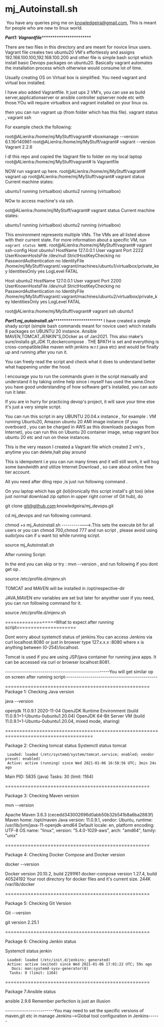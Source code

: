 # mj_Autoinstall.sh
​
You have any queries ping me on knowledgeira@gmail.com, This is meant for people who are new to linux world.

***************************************************Part1: Vagrantfile**************************************************************************

There are two files in this directory and are meant for novice linux users. Vagrant file creates two ubuntu20 VM's effortlessly and assigns 192.168.100.100,192.168.100.200 and other file is simple bash script which install basic Devops packages on ubuntu20.  Basically vagrant automates the installation process which otherwise would consume lot of time.

Usually creating OS on Virtual box is simplified. You need vagrant and virtual box installed.

I have also added Vagrantfile. It just ups 2 VM's, you can use as build server,applicationserver or ansible controller sqlserver node etc with those.YOu will require virtualbox and vagrant installed on your linux os.

then you can run vagrant up (from folder which has this file). vagrant status , vagrant ssh 

For example check the following:

root@ALienIra:/home/mj/MyStuff/vagrant# vboxmanage --version
6.1.16r140961
root@ALienIra:/home/mj/MyStuff/vagrant# vagrant --version
Vagrant 2.2.6

I dl this repo and copied the Vagrant file to folder on my local laptop
root@ALienIra:/home/mj/MyStuff/vagrant# ls
Vagrantfile

NOW run vagrant up here.
root@ALienIra:/home/mj/MyStuff/vagrant# vagrant up
root@ALienIra:/home/mj/MyStuff/vagrant# vagrant status
Current machine states:

ubuntu1                   running (virtualbox)
ubuntu2                   running (virtualbox)

NOw to access machine's via ssh.

oot@ALienIra:/home/mj/MyStuff/vagrant# vagrant status
Current machine states:

ubuntu1                   running (virtualbox)
ubuntu2                   running (virtualbox)

This environment represents multiple VMs. The VMs are all listed
above with their current state. For more information about a specific
VM, run `vagrant status NAME`.
root@ALienIra:/home/mj/MyStuff/vagrant# vagrant ssh-config
Host ubuntu1
  HostName 127.0.0.1
  User vagrant
  Port 2222
  UserKnownHostsFile /dev/null
  StrictHostKeyChecking no
  PasswordAuthentication no
  IdentityFile /home/mj/MyStuff/vagrant/.vagrant/machines/ubuntu1/virtualbox/private_key
  IdentitiesOnly yes
  LogLevel FATAL

Host ubuntu2
  HostName 127.0.0.1
  User vagrant
  Port 2200
  UserKnownHostsFile /dev/null
  StrictHostKeyChecking no
  PasswordAuthentication no
  IdentityFile /home/mj/MyStuff/vagrant/.vagrant/machines/ubuntu2/virtualbox/private_key
  IdentitiesOnly yes
  LogLevel FATAL

root@ALienIra:/home/mj/MyStuff/vagrant# vagrant ssh ubuntu1




***************************************************Part1:mj_autoinstall.sh**************************************************************************
I have created a simple shady script (simple bash commands meant for novice user) which installs 8 packages on UBUNTU 20 instance. Ansible MAVEN,TOMCAT,JENKIN"S,DOcker as of Jan2021. This also make's sure/installs git,JDK 11,dockercompose . THE $PATH is set and everything is cross-compatible(like maven with jenkins w.r.t java etc) and would be finally  up and running after you run it.

You can freely read the script and check what it does to understand better what happening under the hood.

I encourage you to run the commands given in the script manually and understand it by taking online help since i myself has used the same.Once you have good understanding of how software get's installed, you can auto run it later.

If you are in hurry for practicing devop's project, it will save your time else it's just a very simple script.

You can run this script in any UBUNTU 20.04.x instance , for example :  VM running Ubuntu20, Amazon ubuntu 20 AMI image instance  (if you overboard , you can be charged in AWS as this downloads packages from Internet), you can run this on Ubuntu 20 container image, setup vagrant box ubuntu 20 etc and run on these instances.

This is the very reason I created a Vagrant file which created 2 vm's , anytime you can delete,halt play around


This is idempotent i.e you can run many times and it will still work, it will hog some bandwidth and utilize Internet Download , so care about online free tier account.


All you need after dling repo ,is just run following command .

On you laptop which has git (lol)(ironically this script install's git too) (else just normal download zip option in upper right corner of Git hub), do

git clone git@github.com:knowledgeira/mj_devops.git

cd mj_devops and run following command.


chmod +x mj_Autoinstall.sh  ------------>.This sets the execute bit for all users or you can chmod 700,chmod 777 and run script , please avoid using sudo(you can if u want to) while running scirpt.

source mj_Autoinstall.sh

After running Script: 

In the end you can skip or try : mvn --version , and run following if you dont get op .

source /etc/profile.d/mjenv.sh


TOMCAT and MAVEN will be installed in /opt/respective-dir

JAVA,MAVEN env variables are set but later for anyother user if you need, you can run following command for it.

source /etc/profile.d/mjenv.sh


==================What to expect after running script=====================



Dont worry about systemctl status of jenkins.You can access Jenkins via curl localhost:8080 or just in browser type 127.x.x.x :8080 where x is anything between (0-254)/localhost.

Tomcat is used if you are using JSP/java container for running java apps. It can be accessed via curl or browser localhost:8081.


-----------------------------------------------------You will get similar op on screen after running script-----------------------------------------------


===================================================
 Package 1: Checking Java version

java --version

openjdk 11.0.9.1 2020-11-04
OpenJDK Runtime Environment (build 11.0.9.1+1-Ubuntu-0ubuntu1.20.04)
OpenJDK 64-Bit Server VM (build 11.0.9.1+1-Ubuntu-0ubuntu1.20.04, mixed mode, sharing)

=====================================================================================


Package 2: Checking tomcat status
Systemctl status tomcat

     Loaded: loaded (/etc/systemd/system/tomcat.service; enabled; vendor preset: enabled)
     Active: active (running) since Wed 2021-01-06 16:58:56 UTC; 3min 24s ago
   Main PID: 5835 (java)
      Tasks: 30 (limit: 1164)
      
===================================================


 Package 3: Checking Maven version

mvn --version 

Apache Maven 3.6.3 (cecedd343002696d0abb50b32b541b8a6ba2883f)
Maven home: /opt/maven
Java version: 11.0.9.1, vendor: Ubuntu, runtime: /usr/lib/jvm/java-11-openjdk-amd64
Default locale: en, platform encoding: UTF-8
OS name: "linux", version: "5.4.0-1029-aws", arch: "amd64", family: "unix"

===================================================


 Package 4: Checking Docker Compose and Docker version

docker --version 

Docker version 20.10.2, build 2291f61
docker-compose version 1.27.4, build 40524192
Your root directory for docker files and it's current size.
244K	/var/lib/docker

===================================================


 Package 5: Checking Git Version

Git --version 

git version 2.25.1

===================================================


 Package 6: Checking Jenkin status 

Systemctl status jenkin

     Loaded: loaded (/etc/init.d/jenkins; generated)
     Active: active (exited) since Wed 2021-01-06 17:01:22 UTC; 59s ago
       Docs: man:systemd-sysv-generator(8)
      Tasks: 0 (limit: 1164)
===================================================


 Package 7:Ansible  status 

ansible 2.9.6
Remember perfection is just an illusion


-------------------------You may need to set the specific versions of maven,git etc in manage Jenkins-->Global tool configuration in Jenkins------


